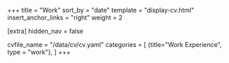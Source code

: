 +++
title = "Work"
sort_by = "date"
template = "display-cv.html"
insert_anchor_links = "right"
weight = 2

[extra]
hidden_nav = false

cvfile_name = "/data/cv/cv.yaml"
categories = [
  {title="Work Experience", type = "work"},
 ]
+++
